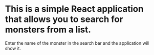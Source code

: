 # This is a simple React application that allows you to search for monsters from a list.

Enter the name of the monster in the search bar and the application will show it.

